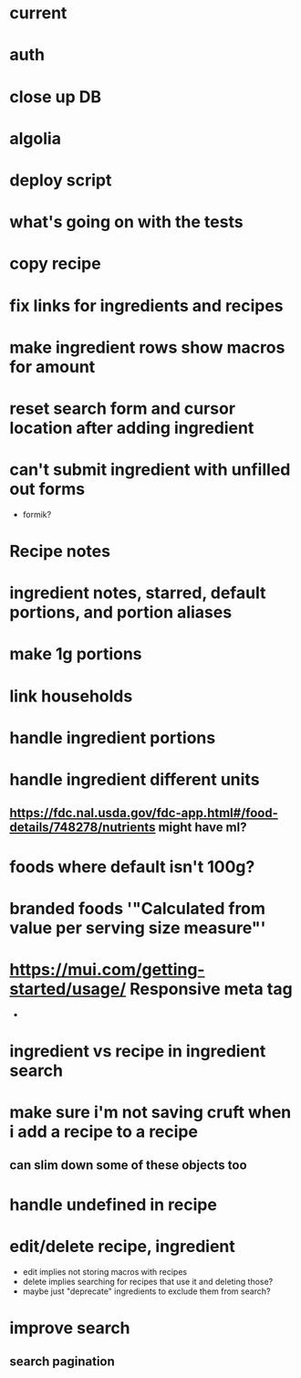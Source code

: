 # current
# auth

# close up DB
# algolia
# deploy script
# what's going on with the tests
# copy recipe
# fix links for ingredients and recipes
# make ingredient rows show macros for amount
# reset search form and cursor location after adding ingredient
# can't submit ingredient with unfilled out forms
- formik?
# Recipe notes
# ingredient notes, starred, default portions, and portion aliases
# make 1g portions
# link households
# handle ingredient portions
# handle ingredient different units
## https://fdc.nal.usda.gov/fdc-app.html#/food-details/748278/nutrients might have ml?
# foods where default isn't 100g?
# branded foods '"Calculated from value per serving size measure"'
# https://mui.com/getting-started/usage/ Responsive meta tag
- <meta name="viewport" content="initial-scale=1, width=device-width" />
# ingredient vs recipe in ingredient search
# make sure i'm not saving cruft when i add a recipe to a recipe
## can slim down some of these objects too
# handle undefined in recipe
# edit/delete recipe, ingredient
- edit implies not storing macros with recipes
- delete implies searching for recipes that use it and deleting those?
- maybe just "deprecate" ingredients to exclude them from search?
# improve search
## search pagination

